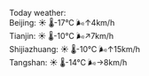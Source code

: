 Today weather:  
Beijing: ☀️   🌡️-17°C 🌬️↑4km/h  
Tianjin: ☀️   🌡️-10°C 🌬️↗7km/h  
Shijiazhuang: ☀️   🌡️-10°C 🌬️↑15km/h  
Tangshan: ☀️   🌡️-14°C 🌬️→8km/h  
